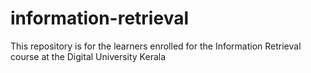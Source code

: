 # information-retrieval
This repository is for the learners enrolled for the Information Retrieval course at the Digital University Kerala

